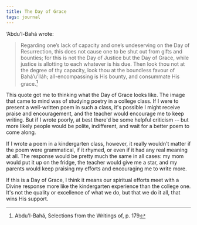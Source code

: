 ```yaml
---
title: The Day of Grace
tags: journal
---
```


‘Abdu’l-Bahá wrote:

> Regarding one’s lack of capacity and one’s undeserving on the Day of Resurrection, this does not cause one to be shut out from gifts and bounties; for this is not the Day of Justice but the Day of Grace, while justice is allotting to each whatever is his due. Then look thou not at the degree of thy capacity, look thou at the boundless favour of Bahá’u’lláh; all-encompassing is His bounty, and consummate His grace.[^1]

This quote got me to thinking what the Day of Grace looks like.  The image that came to mind was of studying poetry in a college class.  If I were to present a well-written poem in such a class, it's possible I might receive praise and encouragement, and the teacher would encourage me to keep writing.  But if I wrote poorly, at best there'd be some helpful criticism -- but more likely people would be polite, indifferent, and wait for a better poem to come along.

If I wrote a poem in a kindergarten class, however, it really wouldn't matter if the poem were grammatical, if it rhymed, or even if it had any real meaning at all.  The response would be pretty much the same in all cases: my mom would put it up on the fridge, the teacher would give me a star, and my parents would keep praising my efforts and encouraging me to write more.

If this is a Day of Grace, I think it means our spiritual efforts meet with a Divine response more like the kindergarten experience than the college one.  It's not the quality or excellence of what we do, but that we do it all, that wins His support.

[^1]: Abdu'l-Bahá, Selections from the Writings of, p. 179

